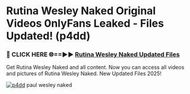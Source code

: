 # Rutina Wesley Naked Original Videos 0nlyFans Leaked - Files Updated! (p4dd)

<h3>🔴 CLICK HERE 🌐==►► <a href="https://tinyurl.com/up5wt9bj" rel="nofollow">Rutina Wesley Naked Updated Files</a></h3>

Get Rutina Wesley Naked and all content. Now you can access all videos and pictures of Rutina Wesley Naked. New Updated Files 2025!

[![p4dd](https://i.imgur.com/ABiUzMV.gif)](https://tinyurl.com/up5wt9bj)
paul wesley naked
